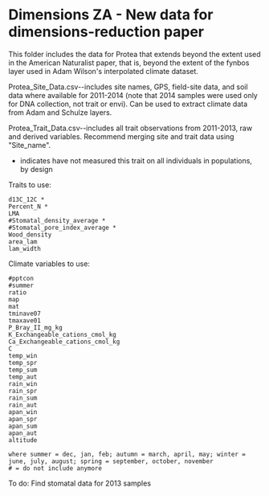 Dimensions ZA - New data for dimensions-reduction paper
===============================

This folder includes the data for Protea that extends beyond the extent used in the American Naturalist paper, that is, beyond the extent of the fynbos layer used in Adam Wilson's interpolated climate dataset.

Protea_Site_Data.csv--includes site names, GPS, field-site data, and soil data where available for 2011-2014 (note that 2014 samples were used only for DNA collection, not trait or envi). Can be used to extract climate data from Adam and Schulze layers.

Protea_Trait_Data.csv--includes all trait observations from 2011-2013, raw and derived variables. Recommend merging site and trait data using "Site_name".

* indicates have not measured this trait on all individuals in populations, by design

Traits to use:

	d13C_12C *
	Percent_N *
	LMA
	#Stomatal_density_average *
	#Stomatal_pore_index_average *
	Wood_density
	area_lam
	lam_width

Climate variables to use:
	
	#pptcon
	#summer 
	ratio
	map
	mat
	tminave07
	tmaxave01
	P_Bray_II_mg_kg 
	K_Exchangeable_cations_cmol_kg
	Ca_Exchangeable_cations_cmol_kg
	C
	temp_win
	temp_spr
	temp_sum
	temp_aut
	rain_win
	rain_spr
	rain_sum
	rain_aut
	apan_win
	apan_spr
	apan_sum
	apan_aut
	altitude

	where summer = dec, jan, feb; autumn = march, april, may; winter = june, july, august; spring = september, october, november
	# = do not include anymore
To do: Find stomatal data for 2013 samples

	
	